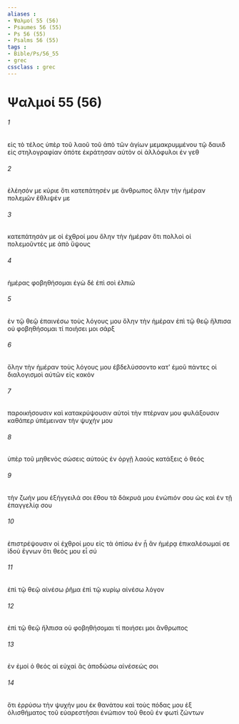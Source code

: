 ```yaml
---
aliases : 
- Ψαλμοί 55 (56)
- Psaumes 56 (55)
- Ps 56 (55)
- Psalms 56 (55)
tags : 
- Bible/Ps/56_55
- grec
cssclass : grec
---
```


# Ψαλμοί 55 (56)

###### 1
εἰς τὸ τέλος ὑπὲρ τοῦ λαοῦ τοῦ ἀπὸ τῶν ἁγίων μεμακρυμμένου τῷ δαυιδ εἰς στηλογραφίαν ὁπότε ἐκράτησαν αὐτὸν οἱ ἀλλόφυλοι ἐν γεθ
###### 2
ἐλέησόν με κύριε ὅτι κατεπάτησέν με ἄνθρωπος ὅλην τὴν ἡμέραν πολεμῶν ἔθλιψέν με
###### 3
κατεπάτησάν με οἱ ἐχθροί μου ὅλην τὴν ἡμέραν ὅτι πολλοὶ οἱ πολεμοῦντές με ἀπὸ ὕψους
###### 4
ἡμέρας φοβηθήσομαι ἐγὼ δὲ ἐπὶ σοὶ ἐλπιῶ
###### 5
ἐν τῷ θεῷ ἐπαινέσω τοὺς λόγους μου ὅλην τὴν ἡμέραν ἐπὶ τῷ θεῷ ἤλπισα οὐ φοβηθήσομαι τί ποιήσει μοι σάρξ
###### 6
ὅλην τὴν ἡμέραν τοὺς λόγους μου ἐβδελύσσοντο κατ' ἐμοῦ πάντες οἱ διαλογισμοὶ αὐτῶν εἰς κακόν
###### 7
παροικήσουσιν καὶ κατακρύψουσιν αὐτοὶ τὴν πτέρναν μου φυλάξουσιν καθάπερ ὑπέμειναν τὴν ψυχήν μου
###### 8
ὑπὲρ τοῦ μηθενὸς σώσεις αὐτούς ἐν ὀργῇ λαοὺς κατάξεις ὁ θεός
###### 9
τὴν ζωήν μου ἐξήγγειλά σοι ἔθου τὰ δάκρυά μου ἐνώπιόν σου ὡς καὶ ἐν τῇ ἐπαγγελίᾳ σου
###### 10
ἐπιστρέψουσιν οἱ ἐχθροί μου εἰς τὰ ὀπίσω ἐν ᾗ ἂν ἡμέρᾳ ἐπικαλέσωμαί σε ἰδοὺ ἔγνων ὅτι θεός μου εἶ σύ
###### 11
ἐπὶ τῷ θεῷ αἰνέσω ῥῆμα ἐπὶ τῷ κυρίῳ αἰνέσω λόγον
###### 12
ἐπὶ τῷ θεῷ ἤλπισα οὐ φοβηθήσομαι τί ποιήσει μοι ἄνθρωπος
###### 13
ἐν ἐμοί ὁ θεός αἱ εὐχαὶ ἃς ἀποδώσω αἰνέσεώς σοι
###### 14
ὅτι ἐρρύσω τὴν ψυχήν μου ἐκ θανάτου καὶ τοὺς πόδας μου ἐξ ὀλισθήματος τοῦ εὐαρεστῆσαι ἐνώπιον τοῦ θεοῦ ἐν φωτὶ ζώντων
